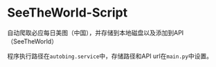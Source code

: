 # SeeTheWorld-Script

自动爬取必应每日美图（中国），并存储到本地磁盘以及添加到API（SeeTheWorld）

程序执行路径在`autobing.service`中，存储路径和API url在`main.py`中设置。